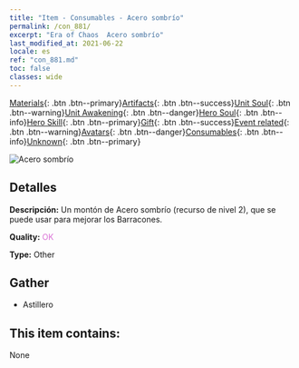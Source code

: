 ```yaml
---
title: "Item - Consumables - Acero sombrío"
permalink: /con_881/
excerpt: "Era of Chaos  Acero sombrío"
last_modified_at: 2021-06-22
locale: es
ref: "con_881.md"
toc: false
classes: wide
---
```

 [Materials](/ItemsES/){: .btn .btn--primary}[Artifacts](/ItemsES/Artifacts/){: .btn .btn--success}[Unit Soul](/ItemsES/UnitSoul/){: .btn .btn--warning}[Unit Awakening](/ItemsES/UnitAwakening/){: .btn .btn--danger}[Hero Soul](/ItemsES/HeroSoul/){: .btn .btn--info}[Hero Skill](/ItemsES/HeroSkill/){: .btn .btn--primary}[Gift](/ItemsES/Gift/){: .btn .btn--success}[Event related](/ItemsES/Events/){: .btn .btn--warning}[Avatars](/ItemsES/Avatars/){: .btn .btn--danger}[Consumables](/ItemsES/Consumables/){: .btn .btn--info}[Unknown](/ItemsES/Unknown/){: .btn .btn--primary}

 ![Acero sombrío](/images/t/i_114.png)

## Detalles
 **Descripción:** Un montón de Acero sombrío (recurso de nivel 2), que se puede usar para mejorar los Barracones.

 **Quality:** <span style="color: #DA70D6">OK</span>

 **Type:** Other

## Gather

*    Astillero 

## This item contains:

  None

